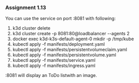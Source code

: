 ### Assignment 1.13

You can use the service on port :8081 with following:

1. k3d cluster delete
2. k3d cluster create -p 8081:80@loadbalancer --agents 2
3. docker exec k3d-k3s-default-agent-0 mkdir -p /tmp/kube
4. kubectl apply -f manifests/deployment.yaml
5. kubectl apply -f manifests/persistentvolumeclaim.yaml
6. kubectl apply -f manifests/persistentvolume.yaml 
7. kubectl apply -f manifests/service.yaml 
8. kubectl apply -f manifests/ingress.yaml 

:8081 will display an ToDo listwith an image.